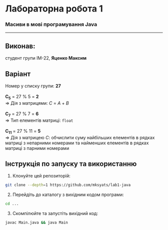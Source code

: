 # Лабораторна робота 1
### Масиви в мові програмування Java

---

## Виконав:
студент групи ІМ-22, **Яценко Максим**

## Варіант
Номер у списку групи: **27**\
\
**C<sub>5</sub>** = 27 % 5 = **2**\
=> Дія з матрицями: *C* = *A* + *B*\
\
**C<sub>7</sub>** = 27 % 7 = **6**\
=> Тип елементів матриці: `float`\
\
**C<sub>11</sub>** = 27 % 11 = **5**\
=> Дія з матрицею *C*: обчислити суму найбільших елементів в рядках матриці з непарними номерами та найменших елементів в рядках матриці з парними номерами

## Інструкція по запуску та використанню

1. Клонуйте цей репозиторій:
```bash
git clone --depth=1 https://github.com/mksyats/lab1-java
```

2. Перейдіть до каталогу з вихідним кодом програми:
```bash
cd ...
```

3. Скомпілюйте та запустіть вихідний код:
```bash
javac Main.java && java Main
```
